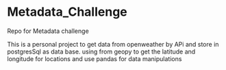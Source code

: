 # Metadata_Challenge
Repo for Metadata challenge

This is a personal project to get data from openweather by APi 
and store in postgresSql as data base. using from geopy to get the latitude and longitude for locations and 
use pandas for data manipulations


